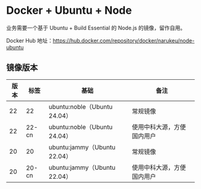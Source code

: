 # Docker + Ubuntu + Node

业务需要一个基于 Ubuntu + Build Essential 的 Node.js 的镜像，留作自用。

Docker Hub 地址：https://hub.docker.com/repository/docker/narukeu/node-ubuntu

## 镜像版本

| 版本 | 标签  | 基础                         | 备注                       |
| ---- | ----- | ---------------------------- | -------------------------- |
| 22   | 22    | ubuntu:noble（Ubuntu 24.04） | 常规镜像                   |
| 22   | 22-cn | ubuntu:noble（Ubuntu 24.04） | 使用中科大源，方便国内用户 |
| 20   | 20    | ubuntu:jammy（Ubuntu 22.04） | 常规镜像                   |
| 20   | 20-cn | ubuntu:jammy（Ubuntu 22.04） | 使用中科大源，方便国内用户 |
